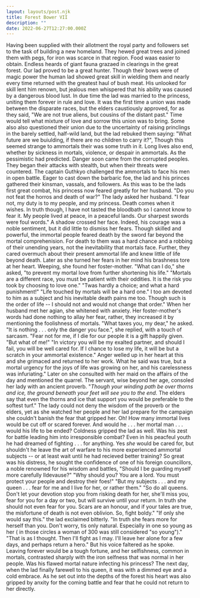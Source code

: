 ```yaml
---
layout: layouts/post.njk
title: Forest Bower VII
description: ""
date: 2022-06-27T12:27:00.000Z
---
```


Having been supplied with their allotment the royal party and followers set to the task of building a new homeland. They hewed great trees and joined them with pegs, for iron was scarce in that region. Food waas easier to obtain. Endless heards of giant fauna grazaed in clearings in the great forest. Our lad proved to be a great hunter. Though their bows were of magic power the human lad showed great skill in wielding them and nearly every time returned with the greatest haul of bush meat. His unlooked for skill lent him renown, but jealous men whispered that his ability was caused by a dangerous blood lust.
In due time the lad was married to the princess, uniting them forever in rule and love. It was the first time a union was made between the disparate races, but the elders caustiously approved, for as they said, "We are not true aliens, but cousins of the distant past." Time would tell what mixture of love and sorrow this union was to bring.
Some also also questioned their union due to the uncertainty of raising princlings in the barely settled, half-wild land, but the lad rebuked them saying: "What future are we buiulding, if there are no children to carry it?", Though this seemed strange to ammortals their was some truth in it. Long lives also end, whether by sickness in mortals, violence, or despair in ammortals.
As the pessimistic had predicted. Danger soon came from the corrupted peoples. They began their attacks with stealth, but when their threats were countered. The captain Guthkyo challenged the ammortals to face his men in open battle.
Eager to cast down the barbaric foe, the lad and his princes gathered their kinsman, vassals, and followers. As this was to be the lads first great combat, his princess now feared greatly for her husband.
"Do you not feat the horros and death of war?" The lady asked her husband.
"I fear not, my duty is to my people, and my princess. Death comes when it wishes. In truth though, I have not tasted the bloodbath so I cannot know to fear it. My people lived at peace, in a peaceful lands. Our sharpest swords were foul words."
A shadow crossed her face. Indeed, his courage was a noble sentiment, but it did little to dismiss her fears.
Though skilled and powerful, the immortal people feared death by the sword far beyond the mortal comprehenision. For death to them was a hard chance and a robbing of their unending years, not the inevitability that mortals face. Further, they cared overmuch about their present ammortal life and knew little of life beyond death.
Later as she turned her fears in her mind his brashness tore at her heart. Weeping, she found her foster-mother. "What can I do," she asked, "to prevent my mortal love from further shortening his life."
"Mortals are a different race, you must be patient with their oddities. It is the risk you took by choosing to love one."
"Twas hardly a choice; and what a hard punishment!"
"Life touched by mortals will be a hard one." I too am devoted to him as a subject and his inevitable death pains me too. Though such is the order of life -- I should not and would not change that order."
When her husband met her agian, she whitened with anxiety. Her foster-mother's words had done nothing to allay her fear, rather, they increased it by mentioning the foolishness of mortals.
"What taxes you, my dear," he asked.
"It is nothing . . . only the danger you face.", she replied, with a touch of sarcasm.
"Fear not for me, if I die for our people it is a gift happily given.
"But what of me!"
"In victory you will be my exalted partner, and should I fail, you will be well cared for. If I chance to lose my life, it will be but a scratch in your ammortal existence."
Anger welled up in her heart at this and she grimaced and returned to her work. What he said was true, but a mortal urgency for the joys of life was growing on her, and his carelessness was infuriating."
Later on she consulted with her maid on the affairs of the day and mentioned the quarrel.
The servant, wise beyond her age, consoled her lady with an ancient proverb. "*Though your winding path be over thorns and ice, the ground beneath your feet will see you to the end.* The elders say that even the thorns and ice that support you would be preferable to the softest turf."
The lady could not deny the wisdom of the proverb or the elders, yet as she watched her people and her lad prepare for the campaign she couldn't banish the fear that gripped her. Oh! How many immortal lives would be cut off or scared forever. And would he . . . her mortal man . . . would his life to be ended?
Coldness gripped the lad as well. Was his zest for battle leading him into irresponsible combat? Even in his peacfeul youth he had dreamed of fighting . . . for anything. Yes *she* would be cared for, but shouldn't he leave the art of warfare to his more experienced ammortal subjects -- or at least wait until he had recieved better training?
So great was his distress, he sought the confidence of one of his foreign councillors, a noble renowned for his wisdom and battles, "Should I be guarding myself more carefully Ildevause?"
"Why should you? You are a lord. You must protect your people and destroy their foes!"
"But my subjects . . . and my queen . . . fear for me and I live for her, or rather them."
"So do all queens. Don't let your devotion stop you from risking death for her, she'll miss you, fear for you for a day or two, but will survive until your return. In truth she should not even fear for you. Scars are an honour, and if your tales are true, the misfortune of death is not even oblivion. So, fight boldy."
"If only she would say this." the lad exclaimed bitterly.
"In truth she fears more for herself than you. Don't worry, tis only natural. Especially in one so young as her ( in those circles a woman of 300 was still considered "so young")."
"That is as I thought. Then I'll fight as I may. I'll leave her alone for a few days, and perhaps return a hero." But his voice faltered as he spoke. Leaving forever would be a tough fortune, and her selfishness, common in mortals, contrasted sharply with the iron selfness that was normal in her people. Was his flawed mortal nature infecting his princess?
The next day, when the lad finally farewell to his queen, it was with a dimmed eye and a cold embrace. As he set out into the depths of the forest his heart was also gripped by anxity for the coming battle and fear that he could not return to her directly.



